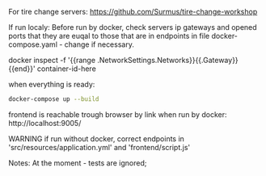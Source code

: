 For tire change servers:
https://github.com/Surmus/tire-change-workshop


If run localy:
Before run by docker, check servers ip gateways and opened ports 
that they are euqal to those that are in endpoints in file docker-compose.yaml - change if necessary.

docker inspect -f '{{range .NetworkSettings.Networks}}{{.Gateway}}{{end}}' container-id-here

when everything is ready:
```sh
docker-compose up --build 
```

frontend is reachable trough browser by link when run by docker: 
http://localhost:9005/ 

WARNING
if run without docker, correct endpoints in 'src/resources/application.yml' and 'frontend/script.js'

Notes:
    At the moment - tests are ignored;